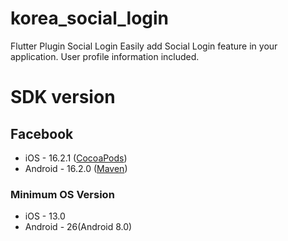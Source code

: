 # korea_social_login

Flutter Plugin Social Login
Easily add Social Login feature in your application. User profile information included.

# SDK version

## Facebook
- iOS - 16.2.1 ([CocoaPods](https://cocoapods.org/pods/FBSDKCoreKit))
- Android - 16.2.0 ([Maven](https://mvnrepository.com/artifact/com.facebook.android/facebook-login/16.2.0))

### Minimum OS Version
- iOS - 13.0
- Android - 26(Android 8.0)
